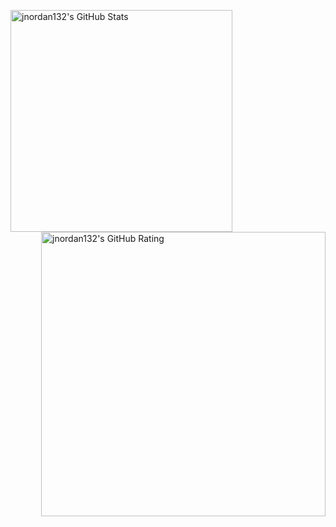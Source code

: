 <p float="left">
    <img align="left" alt="jnordan132's GitHub Stats" src="https://github-readme-stats.vercel.app/api/top-langs/?username=jnordan132&layout=compact" width="355">
    <img align="right" alt="jnordan132's GitHub Rating" src="https://github-readme-stats.vercel.app/api?username=jnordan132&hide=contribs,stars&theme=default" width="455"> 
</p>